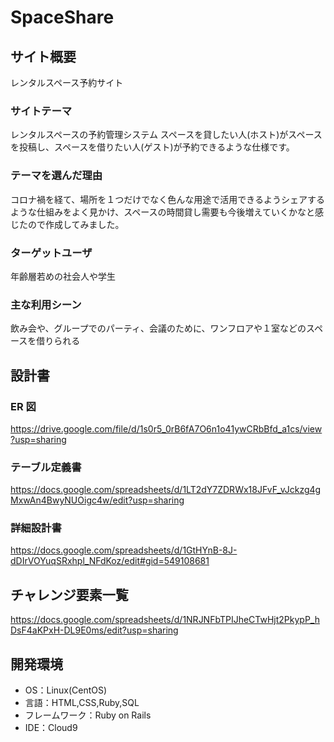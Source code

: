 # SpaceShare

## サイト概要

レンタルスペース予約サイト

### サイトテーマ

レンタルスペースの予約管理システム
スペースを貸したい人(ホスト)がスペースを投稿し、スペースを借りたい人(ゲスト)が予約できるような仕様です。

### テーマを選んだ理由

コロナ禍を経て、場所を１つだけでなく色んな用途で活用できるようシェアするような仕組みをよく見かけ、スペースの時間貸し需要も今後増えていくかなと感じたので作成してみました。

### ターゲットユーザ

年齢層若めの社会人や学生

### 主な利用シーン

飲み会や、グループでのパーティ、会議のために、ワンフロアや１室などのスペースを借りられる

## 設計書

### ER 図

https://drive.google.com/file/d/1s0r5_0rB6fA7O6n1o41ywCRbBfd_a1cs/view?usp=sharing

### テーブル定義書

https://docs.google.com/spreadsheets/d/1LT2dY7ZDRWx18JFvF_vJckzg4gMxwAn4BwyNUOigc4w/edit?usp=sharing

### 詳細設計書

https://docs.google.com/spreadsheets/d/1GtHYnB-8J-dDIrVOYuqSRxhpl_NFdKoz/edit#gid=549108681

## チャレンジ要素一覧

https://docs.google.com/spreadsheets/d/1NRJNFbTPIJheCTwHjt2PkypP_hDsF4aKPxH-DL9E0ms/edit?usp=sharing

## 開発環境

- OS：Linux(CentOS)
- 言語：HTML,CSS,Ruby,SQL
- フレームワーク：Ruby on Rails
- IDE：Cloud9
